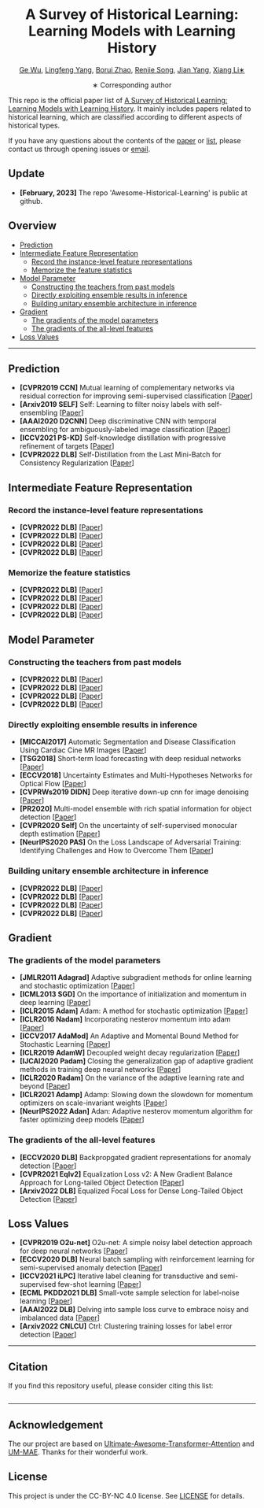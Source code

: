 <div align="center">
<h1>A Survey of Historical Learning: Learning Models with Learning History</h1>

[Ge Wu](https://github.com/Martinser), [Lingfeng Yang](https://scholar.google.com/citations?user=RLhH0jwAAAAJ&hl=zh-CN), [Borui Zhao](https://scholar.google.com.hk/citations?user=DzRfzYwAAAAJ&hl=zh-CN&oi=sra), [Renjie Song](https://scholar.google.com.hk/citations?user=-EgH8oIAAAAJ&hl=zh-CN&oi=sra), [Jian Yang](https://scholar.google.com/citations?user=6CIDtZQAAAAJ&hl=zh-CN), [Xiang Li∗](https://scholar.google.com/citations?user=oamjJdYAAAAJ&hl=zh-CN)

∗ Corresponding author
</div>

This repo is the official paper list of [A Survey of Historical Learning: Learning Models with Learning History]().
It mainly includes papers related to historical learning, which are classified according to different aspects of historical types.

If you have any questions about the contents of the [paper]() or [list](), please contact us through opening issues or [email](gewu.nku@gmail.com).

## Update
* **[February, 2023]** The repo 'Awesome-Historical-Learning' is public at github.

## Overview

* [Prediction](#prediction)
* [Intermediate Feature Representation](#intermediate-feature-representation)
    * [Record the instance-level feature representations](#record-the-instance-level-feature-representations)
    * [Memorize the feature statistics](#memorize-the-feature-statistics)
* [Model Parameter](#model-parameter)
    * [Constructing the teachers from past models](#constructing-the-teachers-from-past-models)
    * [Directly exploiting ensemble results in inference](#directly-exploiting-ensemble-results-in-inference)
    * [Building unitary ensemble architecture in inference](#building-unitary-ensemble-architecture-in-inference)
* [Gradient](#gradient)
    * [The gradients of the model parameters](#the-gradients-of-the-model-parameters)
    * [The gradients of the all-level features](#the-gradients-of-the-all-level-features)
* [Loss Values](#loss-values)

---
## Prediction
* **[CVPR2019 CCN]** Mutual learning of complementary networks via residual correction for improving semi-supervised classification [[Paper](https://arxiv.org/abs/2012.12556)] 
* **[Arxiv2019 SELF]** Self: Learning to filter noisy labels with self-ensembling [[Paper](https://arxiv.org/abs/2201.08683)]
* **[AAAI2020 D2CNN]** Deep discriminative CNN with temporal ensembling for ambiguously-labeled image classification [[Paper](https://arxiv.org/abs/2204.07356)]
* **[ICCV2021 PS-KD]** Self-knowledge distillation with progressive refinement of targets [[Paper](https://arxiv.org/abs/2204.07356)]
* **[CVPR2022 DLB]** Self-Distillation from the Last Mini-Batch for Consistency Regularization [[Paper](https://arxiv.org/abs/2204.07356)]


## Intermediate Feature Representation
### Record the instance-level feature representations
* **[CVPR2022 DLB]**  [[Paper]()]
* **[CVPR2022 DLB]**  [[Paper]()]
* **[CVPR2022 DLB]**  [[Paper]()]
* **[CVPR2022 DLB]**  [[Paper]()]
### Memorize the feature statistics
* **[CVPR2022 DLB]**  [[Paper]()]
* **[CVPR2022 DLB]**  [[Paper]()]
* **[CVPR2022 DLB]**  [[Paper]()]
* **[CVPR2022 DLB]**  [[Paper]()]


## Model Parameter
### Constructing the teachers from past models
* **[CVPR2022 DLB]**  [[Paper]()]
* **[CVPR2022 DLB]**  [[Paper]()]
* **[CVPR2022 DLB]**  [[Paper]()]
* **[CVPR2022 DLB]**  [[Paper]()]
### Directly exploiting ensemble results in inference
* **[MICCAI2017]** Automatic Segmentation and Disease Classification Using Cardiac Cine MR Images [[Paper]()]
* **[TSG2018]** Short-term load forecasting with deep residual networks [[Paper]()]
* **[ECCV2018]** Uncertainty Estimates and Multi-Hypotheses Networks for Optical Flow [[Paper]()]
* **[CVPRWs2019 DIDN]** Deep iterative down-up cnn for image denoising [[Paper]()]
* **[PR2020]** Multi-model ensemble with rich spatial information for object detection [[Paper]()]
* **[CVPR2020 Self]** On the uncertainty of self-supervised monocular depth estimation [[Paper]()]
* **[NeurIPS2020 PAS]** On the Loss Landscape of Adversarial Training: Identifying Challenges and How to Overcome Them [[Paper]()]
### Building unitary ensemble architecture in inference
* **[CVPR2022 DLB]**  [[Paper]()]
* **[CVPR2022 DLB]**  [[Paper]()]
* **[CVPR2022 DLB]**  [[Paper]()]
* **[CVPR2022 DLB]**  [[Paper]()]


## Gradient
### The gradients of the model parameters
  * **[JMLR2011 Adagrad]** Adaptive subgradient methods for online learning and stochastic optimization [[Paper]()]
  * **[ICML2013 SGD]** On the importance of initialization and momentum in deep learning [[Paper]()]
  * **[ICLR2015 Adam]** Adam: A method for stochastic optimization [[Paper]()]
  * **[ICLR2016 Nadam]** Incorporating nesterov momentum into adam [[Paper]()]
  * **[ICCV2017  AdaMod]** An Adaptive and Momental Bound Method for Stochastic Learning [[Paper]()]
  * **[ICLR2019 AdamW]** Decoupled weight decay regularization [[Paper]()]
  * **[IJCAI2020 Padam]** Closing the generalization gap of adaptive gradient methods in training deep neural networks [[Paper]()]
  * **[ICLR2020 Radam]** On the variance of the adaptive learning rate and beyond [[Paper]()]
  * **[ICLR2021 Adamp]** Adamp: Slowing down the slowdown for momentum optimizers on scale-invariant weights [[Paper]()]
  * **[NeurIPS2022 Adan]** Adan: Adaptive nesterov momentum algorithm for faster optimizing deep models [[Paper]()]
### The gradients of the all-level features
  * **[ECCV2020 DLB]** Backpropgated gradient representations for anomaly detection [[Paper]()]
  * **[CVPR2021 Eqlv2]** Equalization Loss v2: A New Gradient Balance Approach for Long-tailed Object Detection [[Paper]()]
  * **[Arxiv2022 DLB]** Equalized Focal Loss for Dense Long-Tailed Object Detection [[Paper]()]


## Loss Values
* **[CVPR2019 O2u-net]** O2u-net: A simple noisy label detection approach for deep neural networks [[Paper]()]
* **[ECCV2020 DLB]** Neural batch sampling with reinforcement learning for semi-supervised anomaly detection [[Paper]()]
* **[ICCV2021 iLPC]** Iterative label cleaning for transductive and semi-supervised few-shot learning [[Paper]()]
* **[ECML PKDD2021 DLB]** Small-vote sample selection for label-noise learning [[Paper]()]
* **[AAAI2022 DLB]** Delving into sample loss curve to embrace noisy and imbalanced data [[Paper]()]
* **[Arxiv2022 CNLCU]** Ctrl: Clustering training losses for label error detection [[Paper]()]


---
## Citation
If you find this repository useful, please consider citing this list:
```

```

---
## Acknowledgement
The our project are based on [Ultimate-Awesome-Transformer-Attention](https://github.com/cmhungsteve/Awesome-Transformer-Attention) and [UM-MAE](https://github.com/implus/UM-MAE). Thanks for their wonderful work.


## License
This project is under the CC-BY-NC 4.0 license. See [LICENSE](LICENSE) for details.

